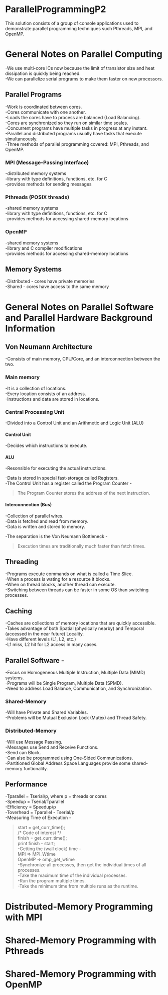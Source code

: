 # ParallelProgrammingP2
This solution consists of a group of console applications used to demonstrate parallel programming techniques such Pthreads, MPI, and OpenMP.
  
  
# General Notes on Parallel Computing
-We use multi-core ICs now because the limit of transistor size and heat dissipation is quickly being reached.  
-We can parallelize serial programs to make them faster on new processors.  
  
## Parallel Programs
-Work is coordinated between cores.  
-Cores communicate with one another.  
-Loads the cores have to process are balanced (Load Balancing).  
-Cores are synchronized so they run on similar time scales.  
-Concurrent programs have multiple tasks in progress at any instant.  
-Parallel and distributed programs usually have tasks that execute simultaneously.  
-Three methods of parallel programming covered: MPI, Pthreads, and OpenMP.  
  
### MPI (Message-Passing Interface)
-distributed memory systems  
-library with type definitions, functions, etc. for C  
-provides methods for sending messages  
  
### Pthreads (POSIX threads)
-shared memory systems  
-library with type definitions, functions, etc. for C  
-provides methods for accessing shared-memory locations  
  
### OpenMP
-shared memory systems  
-library and C compiler modifications  
-provides methods for accessing shared-memory locations  
  
  
## Memory Systems
-Distributed - cores have private memories  
-Shared - cores have access to the same memory  
  
  
  
# General Notes on Parallel Software and Parallel Hardware Background Information
## Von Neumann Architecture
-Consists of main memory, CPU/Core, and an interconnection between the two.  
  
### Main memory
-It is a collection of locations.  
-Every location consists of an address.  
-Instructions and data are stored in locations.  
  
### Central Processing Unit
-Divided into a Control Unit and an Arithmetic and Logic Unit (ALU)  
  
#### Control Unit
-Decides which instructions to execute.  
  
#### ALU
-Resonsible for executing the actual instructions.  
  
-Data is stored in special fast-storage called Registers.  
-The Control Unit has a register called the Program Counter -  
> The Program Counter stores the address of the next instruction.  
  
#### Interconnection (Bus)
-Collection of parallel wires.  
-Data is fetched and read from memory.  
-Data is written and stored to memory.  
  
-The separation is the Von Neumann Bottleneck -  
> Execution times are traditionally much faster than fetch times.  
  
  
## Threading
-Programs execute commands on what is called a Time Slice.  
-When a process is wating for a resource it blocks.  
-When on thread blocks, another thread can execute.  
-Switching between threads can be faster in some OS than switching processes.  
  
## Caching
-Caches are collections of memory locations that are quickly accessible.  
-Takes advantage of both Spatial (physically nearby) and Temporal (accessed in the near future) Locality.  
-Have different levels (L1, L2, etc.)  
-L1 miss, L2 hit for L2 access in many cases.  
  
## Parallel Software -
-Focus on Homogeneous Multiple Instruction, Multiple Data (MIMD) systems.  
-Programs will be Single Program, Multiple Data (SPMD).  
-Need to address Load Balance, Communication, and Synchronization.  
  
### Shared-Memory
-Will have Private and Shared Variables.  
-Problems will be Mutual Exclusion Lock (Mutex) and Thread Safety.  
  
### Distributed-Memory
-Will use Message Passing.  
-Messages use Send and Receive Functions.  
-Send can Block.  
-Can also be programmed using One-Sided Communications.  
-Partitioned Global Address Space Languages provide some shared-memory funtionality.  
  
  
## Performance
-Tparallel = Tserial/p, where p = threads or cores  
-Speedup = Tserial/Tparallel  
-Efficiency = Speedup/p  
-Toverhead = Tparallel - Tserial/p  
-Measuring Time of Execution -  
> start = get_curr_time();  
> /* Code of interest */  
> finish = get_curr_time();  
> print finish - start;  
-Getting the (wall clock) time -  
> MPI => MPI_Wtime  
> OpenMP => omp_get_wtime  
-Synchronize all processes, then get the individual times of all processes.  
-Take the maximum time of the individual processes.  
-Run the program multiple times.  
-Take the minimum time from multiple runs as the runtime.  
  
  
  
# Distributed-Memory Programming with MPI
# Shared-Memory Programming with Pthreads
# Shared-Memory Programming with OpenMP
